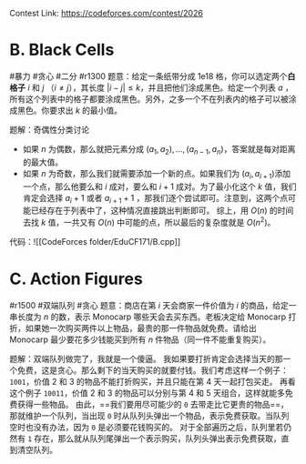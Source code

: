 Contest Link: https://codeforces.com/contest/2026
# B. Black Cells
#暴力 #贪心 #二分 #r1300
题意：给定一条纸带分成 1e18 格，你可以选定两个**白格子** $i$ 和 $j$ （$i \ne j$），其长度 $|i-j| \le k$，并且把他们涂成黑色。给定一个列表 $a$ ，所有这个列表中的格子都要涂成黑色。另外，之多一个不在列表内的格子可以被涂成黑色。你要求出 $k$ 的最小值。

题解：奇偶性分类讨论
- 如果 $n$ 为偶数，那么就把元素分成 $(a_1, a_2), ..., (a_{n - 1}, a_n)$，答案就是每对距离的最大值。
- 如果 $n$ 为奇数，那么我们就需要添加一个新的点。如果我们为 $(a_i, a_{i + 1})$添加一个点，那么他要么和 $i$ 成对，要么和 $i+1$ 成对。为了最小化这个 $k$ 值，我们肯定会选择 $a_{i}+1$ 或者 $a_{i+1}+1$ ，那我们逐个尝试即可。注意到，这两个点可能已经存在于列表中了，这种情况直接跳出判断即可。
综上，用 $O(n)$ 的时间去找 $k$ 值，一共又有 $O(n)$ 中可能的点，所以最后的复杂度就是 $O(n^2)$。

代码：![[CodeForces folder/EduCF171/B.cpp]]

# C. Action Figures
#r1500 #双端队列 #贪心 
题意：商店在第 $i$ 天会商家一件价值为 $i$ 的商品，给定一串长度为 $n$ 的数，表示 Monocarp 哪些天会去买东西。老板决定给 Monocarp 打折，如果她一次购买两件以上物品，最贵的那一件物品就免费。请给出 Monocarp 最少要花多少钱能买到所有 $n$ 件物品（同一件不能重复购买）。

题解：双端队列做完了，我就是一个傻逼。
我如果要打折肯定会选择当天的那一个免费，这是贪心。那么剩下的当天购买的就要付钱。我们考虑这样一个例子：
	`1001`，价值 $2$ 和 $3$ 的物品不能打折购买，并且只能在第 $4$ 天一起打包买走。
再看这个例子
	`10011`，价值 $2$ 和 $3$ 的物品可以分别与第 $4$ 和 $5$ 天组合，这样就能多免费获得一些物品。
由此，==我们要用尽可能少的 `0` 去带走比它更贵的物品==，那就维护一个队列，当出现 `0` 时从队列头弹出一个物品，表示免费获取。当队列空时也没有办法，因为 `0` 是必须要花钱购买的。
对于全部遍历之后，队列里若仍然有 `1` 存在，那么就从队列尾弹出一个表示购买，队列头弹出表示免费获取，直到清空队列。
